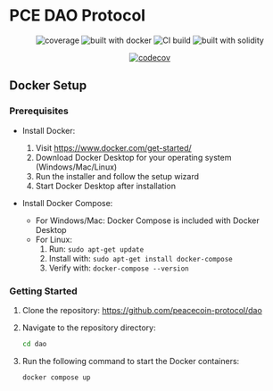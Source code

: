 # PCE DAO Protocol

<div align="center">

![coverage](https://img.shields.io/badge/coverage-90%25-brightgreen)
![built with docker](https://img.shields.io/badge/built%20with-docker-blue)
![CI build](https://img.shields.io/badge/CI%20build-passing-brightgreen)
![built with solidity](https://img.shields.io/badge/built%20with-solidity-blue)

[![codecov](https://codecov.io/gh/peacecoin-protocol/dao/branch/main/graph/badge.svg)](https://codecov.io/gh/peacecoin-protocol/dao)

</div>

## Docker Setup

### Prerequisites

- Install Docker:

  1. Visit https://www.docker.com/get-started/
  2. Download Docker Desktop for your operating system (Windows/Mac/Linux)
  3. Run the installer and follow the setup wizard
  4. Start Docker Desktop after installation

- Install Docker Compose:
  - For Windows/Mac: Docker Compose is included with Docker Desktop
  - For Linux:
    1. Run: `sudo apt-get update`
    2. Install with: `sudo apt-get install docker-compose`
    3. Verify with: `docker-compose --version`

### Getting Started

1. Clone the repository:
   https://github.com/peacecoin-protocol/dao

2. Navigate to the repository directory:

   ```bash
   cd dao
   ```

3. Run the following command to start the Docker containers:
   ```bash
   docker compose up
   ```
